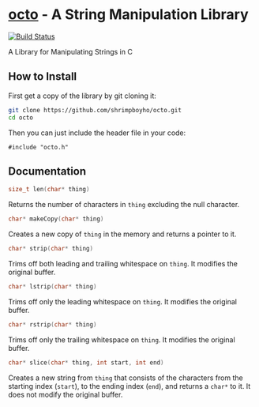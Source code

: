 [octo]() - A String Manipulation Library
========================================
[![Build Status](https://travis-ci.org/shrimpboyho/octo.png)](https://travis-ci.org/shrimpboyho/octo)

A Library for Manipulating Strings in C

How to Install
--------------

First get a copy of the library by git cloning it:

```bash
git clone https://github.com/shrimpboyho/octo.git
cd octo
```

Then you can just include the header file in your code:

```
#include "octo.h"
```

Documentation
-------------

```c
size_t len(char* thing)
```
	
Returns the number of characters in ```thing``` excluding the null character.

```c
char* makeCopy(char* thing)
```
	
Creates a new copy of ```thing``` in the memory and returns a pointer to it.

```c
char* strip(char* thing)
```
	
Trims off both leading and trailing whitespace on ```thing```. It modifies the original buffer.

```c
char* lstrip(char* thing)
```
	
Trims off only the leading whitespace on ```thing```. It modifies the original buffer.

```c
char* rstrip(char* thing)
```
	
Trims off only the trailing whitespace on ```thing```. It modifies the original buffer.

```c
char* slice(char* thing, int start, int end)
```
	
Creates a new string from ```thing``` that consists of the characters from the starting index (```start```), to the ending index (```end```), and returns a ```char*``` to it. It does not modify the original buffer.
	

